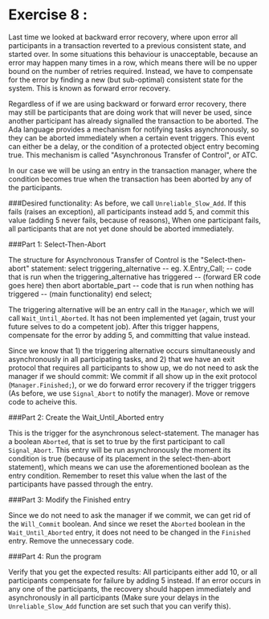Exercise 8 :
================

Last time we looked at backward error recovery, where upon error all participants in a transaction reverted to a previous consistent state, and started over. In some situations this behaviour is unacceptable, because an error may happen many times in a row, which means there will be no upper bound on the number of retries required. Instead, we have to compensate for the error by finding a new (but sub-optimal) consistent state for the system. This is known as forward error recovery.

Regardless of if we are using backward or forward error recovery, there may still be participants that are doing work that will never be used, since another participant has already signalled the transaction to be aborted. The Ada language provides a mechanism for notifying tasks asynchronously, so they can be aborted immediately when a certain event triggers. This event can either be a delay, or the condition of a protected object entry becoming true. This mechanism is called "Asynchronous Transfer of Control", or ATC. 

In our case we will be using an entry in the transaction manager, where the condition becomes true when the transaction has been aborted by any of the participants.


###Desired functionality:
As before, we call `Unreliable_Slow_Add`. If this fails (raises an exception), all participants instead add 5, and commit this value (adding 5 never fails, because of reasons)[.](http://threewordphrase.com/pardonme.htm) When one participant fails, all participants that are not yet done should be aborted immediately.


###Part 1: Select-Then-Abort

The structure for Asynchronous Transfer of Control is the "Select-then-abort" statement:
    select
        triggering_alternative   -- eg. X.Entry_Call;
        -- code that is run when the triggering_alternative has triggered
        --   (forward ER code goes here)
    then abort
        abortable_part
        -- code that is run when nothing has triggered
        --   (main functionality)
    end select;
    
The triggering alternative will be an entry call in the `Manager`, which we will call `Wait_Until_Aborted`. It has not been implemented yet (again, trust your future selves to do a competent job). After this trigger happens, compensate for the error by adding 5, and committing that value instead.

Since we know that 1) the triggering alternative occurs simultaneously and asynchronously in all participating tasks, and 2) that we have an exit protocol that requires all participants to show up, we do not need to ask the manager if we should commit: We commit if all show up in the exit protocol (`Manager.Finished;`), or we do forward error recovery if the trigger triggers (As before, we use `Signal_Abort` to notify the manager). Move or remove code to acheive this.

###Part 2: Create the Wait_Until_Aborted entry

This is the trigger for the asynchronous select-statement. The manager has a boolean `Aborted`, that is set to true by the first participant to call `Signal_Abort`. This entry will be run asynchronously the moment its condition is true (because of its placement in the select-then-abort statement), which means we can use the aforementioned boolean as the entry condition. Remember to reset this value when the last of the participants have passed through the entry.

###Part 3: Modify the Finished entry

Since we do not need to ask the manager if we commit, we can get rid of the `Will_Commit` boolean. And since we reset the `Aborted` boolean in the `Wait_Until_Aborted` entry, it does not need to be changed in the `Finished` entry. Remove the unnecessary code.

###Part 4: Run the program

Verify that you get the expected results: All participants either add 10, or all participants compensate for failure by adding 5 instead. If an error occurs in any one of the participants, the recovery should happen immediately and asynchronously in all participants (Make sure your delays in the `Unreliable_Slow_Add` function are set such that you can verify this).







